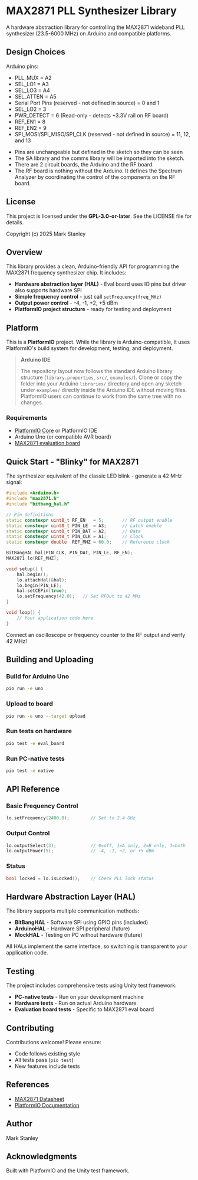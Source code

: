# MAX2871 PLL Synthesizer Library

A hardware abstraction library for controlling the MAX2871 wideband PLL synthesizer (23.5-6000 MHz) on Arduino and compatible platforms.

## Design Choices

Arduino pins:
* PLL_MUX = A2
* SEL_LO1 = A3
* SEL_LO3 = A4
* SEL_ATTEN = A5
* Serial Port Pins (reserved - not defined in source) = 0 and 1
* SEL_LO2 = 3
* PWR_DETECT = 6 (Read-only - detects +3.3V rail on RF board)
* REF_EN1 = 8
* REF_EN2 = 9
* SPI_MOSI/SPI_MISO/SPI_CLK (reserved - not defined in source) = 11, 12, and 13

- Pins are unchangeable but defined in the sketch so they can be seen
- The SA library and the comms library will be imported into the sketch.
- There are 2 circuit boards, the Arduino and the RF board.
- The RF board is nothing without the Arduino. It defines the Spectrum Analyzer by coordinating the control of the components on the RF board.

## License

This project is licensed under the **GPL-3.0-or-later**. See the LICENSE file for details.

Copyright (c) 2025 Mark Stanley

## Overview

This library provides a clean, Arduino-friendly API for programming the MAX2871 frequency synthesizer chip. It includes:

- **Hardware abstraction layer (HAL)** - Eval board uses IO pins but driver also supports hardware SPI
- **Simple frequency control** - just call `setFrequency(freq_MHz)`
- **Output power control** - -4, -1, +2, +5 dBm
- **PlatformIO project structure** - ready for testing and deployment

## Platform

This is a **PlatformIO** project. While the library is Arduino-compatible, it uses PlatformIO's build system for development, testing, and deployment.

> **Arduino IDE**
>
> The repository layout now follows the standard Arduino library structure (`library.properties`, `src/`, `examples/`).
> Clone or copy the folder into your Arduino `libraries/` directory and open any sketch under `examples/` directly inside the Arduino IDE without moving files. PlatformIO users can continue to work from the same tree with no changes.

### Requirements

- [PlatformIO Core](https://platformio.org/) or PlatformIO IDE
- Arduino Uno (or compatible AVR board)
- [MAX2871 evaluation board](https://github.com/Nullkraft/6GHz-Signal-Generator)

## Quick Start - "Blinky" for MAX2871

The synthesizer equivalent of the classic LED blink - generate a 42 MHz signal:
```cpp
#include <Arduino.h>
#include "max2871.h"
#include "bitbang_hal.h"

// Pin definitions
static constexpr uint8_t RF_EN   = 5;       // RF output enable
static constexpr uint8_t PIN_LE  = A3;      // Latch enable
static constexpr uint8_t PIN_DAT = A2;      // Data
static constexpr uint8_t PIN_CLK = A1;      // Clock
static constexpr double  REF_MHZ = 60.0;    // Reference clock

BitBangHAL hal(PIN_CLK, PIN_DAT, PIN_LE, RF_EN);
MAX2871 lo(REF_MHZ);

void setup() {
    hal.begin();
    lo.attachHal(&hal);
    lo.begin(PIN_LE);
    hal.setCEPin(true);
    lo.setFrequency(42.0);   // Set RFOut to 42 MHz
}

void loop() {
    // Your application code here
}
```

Connect an oscilloscope or frequency counter to the RF output and verify 42 MHz!

## Building and Uploading

### Build for Arduino Uno
```bash
pio run -e uno
```

### Upload to board
```bash
pio run -e uno --target upload
```

### Run tests on hardware
```bash
pio test -e eval_board
```

### Run PC-native tests
```bash
pio test -e native
```

## API Reference

### Basic Frequency Control
```cpp
lo.setFrequency(2400.0);        // Set to 2.4 GHz
```

### Output Control
```cpp
lo.outputSelect(3);             // 0=off, 1=A only, 2=B only, 3=both
lo.outputPower(5);              // -4, -1, +2, or +5 dBm
```

### Status
```cpp
bool locked = lo.isLocked();    // Check PLL lock status
```

## Hardware Abstraction Layer (HAL)

The library supports multiple communication methods:

- **BitBangHAL** - Software SPI using GPIO pins (included)
- **ArduinoHAL** - Hardware SPI peripheral (future)
- **MockHAL** - Testing on PC without hardware (future)

All HALs implement the same interface, so switching is transparent to your application code.

## Testing

The project includes comprehensive tests using Unity test framework:

- **PC-native tests** - Run on your development machine
- **Hardware tests** - Run on actual Arduino hardware
- **Evaluation board tests** - Specific to MAX2871 eval board

## Contributing

Contributions welcome! Please ensure:
- Code follows existing style
- All tests pass (`pio test`)
- New features include tests

## References

- [MAX2871 Datasheet](https://www.analog.com/en/products/max2871.html)
- [PlatformIO Documentation](https://docs.platformio.org/)

## Author

Mark Stanley

## Acknowledgments

Built with PlatformIO and the Unity test framework.
